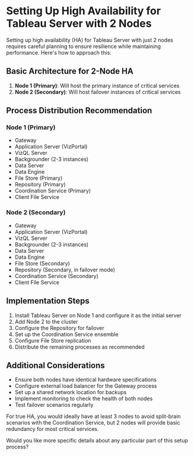 # Setting Up High Availability for Tableau Server with 2 Nodes

Setting up high availability (HA) for Tableau Server with just 2 nodes requires careful planning to ensure resilience while maintaining performance. Here's how to approach this:

## Basic Architecture for 2-Node HA

1. **Node 1 (Primary)**: Will host the primary instance of critical services
2. **Node 2 (Secondary)**: Will host failover instances of critical services

## Process Distribution Recommendation

### Node 1 (Primary)
- Gateway
- Application Server (VizPortal)
- VizQL Server
- Backgrounder (2-3 instances)
- Data Server
- Data Engine
- File Store (Primary)
- Repository (Primary)
- Coordination Service (Primary)
- Client File Service

### Node 2 (Secondary)
- Gateway
- Application Server (VizPortal)
- VizQL Server
- Backgrounder (2-3 instances)
- Data Server
- Data Engine
- File Store (Secondary)
- Repository (Secondary, in failover mode)
- Coordination Service (Secondary)
- Client File Service

## Implementation Steps

1. Install Tableau Server on Node 1 and configure it as the initial server
2. Add Node 2 to the cluster
3. Configure the Repository for failover
4. Set up the Coordination Service ensemble
5. Configure File Store replication
6. Distribute the remaining processes as recommended

## Additional Considerations

- Ensure both nodes have identical hardware specifications
- Configure external load balancer for the Gateway process
- Set up a shared network location for backups
- Implement monitoring to check the health of both nodes
- Test failover scenarios regularly

For true HA, you would ideally have at least 3 nodes to avoid split-brain scenarios with the Coordination Service, but 2 nodes will provide basic redundancy for most critical services.

Would you like more specific details about any particular part of this setup process?
